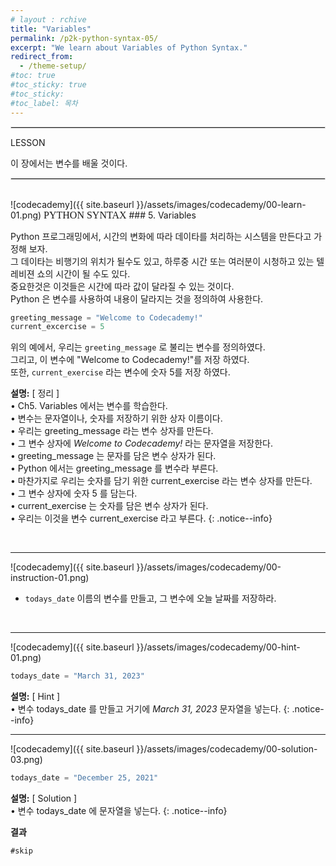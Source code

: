 ```yaml
---
# layout : rchive
title: "Variables"
permalink: /p2k-python-syntax-05/
excerpt: "We learn about Variables of Python Syntax."
redirect_from:
  - /theme-setup/
#toc: true
#toc_sticky: true
#toc_sticky:
#toc_label: 목차
---
```


  
   
<hr style="border: solid 1px #dddddd ;">    
LESSON    

이 장에서는 변수를 배울 것이다.  

<hr style="border: solid 1px #dddddd ;">    
<br>
![codecademy]({{ site.baseurl }}/assets/images/codecademy/00-learn-01.png)    
<font size="3"  face="돋움">PYTHON SYNTAX</font> 
### 5. Variables    

Python 프로그래밍에서, 시간의 변화에 따라 데이타를 처리하는 시스템을 만든다고 가정해 보자.     
그 데이타는 비행기의 위치가 될수도 있고, 하루중 시간 또는 여러분이 시청하고 있는 텔레비젼 쇼의 시간이 될 수도 있다.   
중요한것은 이것들은 시간에 따라 값이 달라질 수 있는 것이다.   
Python 은 변수를 사용하여 내용이 달라지는 것을 정의하여 사용한다.     

```python
greeting_message = "Welcome to Codecademy!"
current_excercise = 5
```

위의 예에서, 우리는 `greeting_message` 로 불리는 변수를 정의하였다.     
그리고, 이 변수에 "Welcome to Codecademy!"를 저장 하였다.    
또한, `current_exercise` 라는 변수에 숫자 5를 저장 하였다.  


**설명:** [ 정리 ]       
• Ch5. Variables 에서는 변수를 학습한다.    
• 변수는 문자열이나, 숫자를 저장하기 위한 상자 이름이다.     
• 우리는 greeting_message 라는 변수 상자를 만든다.    
• 그 변수 상자에 *Welcome to Codecademy!* 라는 문자열을 저장한다.    
• greeting_message 는 문자를 담은 변수 상자가 된다.    
• Python 에서는 greeting_message 를 변수라 부른다.    
• 마찬가지로 우리는 숫자를 담기 위한 current_exercise 라는 변수 상자를 만든다.    
• 그 변수 상자에 숫자 5 를 담는다.    
• current_exercise 는 숫자를 담은 변수 상자가 된다.   
• 우리는 이것을 변수 current_exercise 라고 부른다. 
{: .notice--info}


<p style="page-break-before: always;"></p>     
<br>
<hr/>


![codecademy]({{ site.baseurl }}/assets/images/codecademy/00-instruction-01.png)    

* `todays_date` 이름의 변수를 만들고, 그 변수에 오늘 날짜를 저장하라.    

<br>
<hr/>


![codecademy]({{ site.baseurl }}/assets/images/codecademy/00-hint-01.png)    

```python
todays_date = "March 31, 2023"
```


**설명:** [ Hint ]    
• 변수 todays_date 를 만들고 거기에 *March 31, 2023* 문자열을 넣는다.
{: .notice--info}
<br>
<hr/>


![codecademy]({{ site.baseurl }}/assets/images/codecademy/00-solution-03.png)    


```python
todays_date = "December 25, 2021"
```

**설명:** [ Solution ]     
• 변수 todays_date 에 문자열을 넣는다.
{: .notice--info}


**결과**     
``` 
#skip
```   
